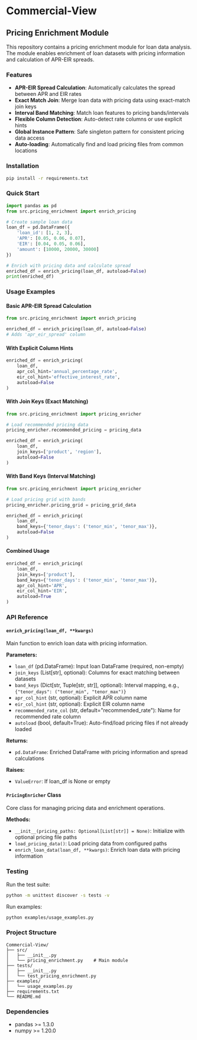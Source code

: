 # Commercial-View

## Pricing Enrichment Module

This repository contains a pricing enrichment module for loan data analysis. The module enables enrichment of loan datasets with pricing information and calculation of APR-EIR spreads.

### Features

- **APR-EIR Spread Calculation**: Automatically calculates the spread between APR and EIR rates
- **Exact Match Join**: Merge loan data with pricing data using exact-match join keys
- **Interval Band Matching**: Match loan features to pricing bands/intervals
- **Flexible Column Detection**: Auto-detect rate columns or use explicit hints
- **Global Instance Pattern**: Safe singleton pattern for consistent pricing data access
- **Auto-loading**: Automatically find and load pricing files from common locations

### Installation

```bash
pip install -r requirements.txt
```

### Quick Start

```python
import pandas as pd
from src.pricing_enrichment import enrich_pricing

# Create sample loan data
loan_df = pd.DataFrame({
    'loan_id': [1, 2, 3],
    'APR': [0.05, 0.06, 0.07],
    'EIR': [0.04, 0.05, 0.06],
    'amount': [10000, 20000, 30000]
})

# Enrich with pricing data and calculate spread
enriched_df = enrich_pricing(loan_df, autoload=False)
print(enriched_df)
```

### Usage Examples

#### Basic APR-EIR Spread Calculation

```python
from src.pricing_enrichment import enrich_pricing

enriched_df = enrich_pricing(loan_df, autoload=False)
# Adds 'apr_eir_spread' column
```

#### With Explicit Column Hints

```python
enriched_df = enrich_pricing(
    loan_df,
    apr_col_hint='annual_percentage_rate',
    eir_col_hint='effective_interest_rate',
    autoload=False
)
```

#### With Join Keys (Exact Matching)

```python
from src.pricing_enrichment import pricing_enricher

# Load recommended pricing data
pricing_enricher.recommended_pricing = pricing_data

enriched_df = enrich_pricing(
    loan_df,
    join_keys=['product', 'region'],
    autoload=False
)
```

#### With Band Keys (Interval Matching)

```python
from src.pricing_enrichment import pricing_enricher

# Load pricing grid with bands
pricing_enricher.pricing_grid = pricing_grid_data

enriched_df = enrich_pricing(
    loan_df,
    band_keys={'tenor_days': ('tenor_min', 'tenor_max')},
    autoload=False
)
```

#### Combined Usage

```python
enriched_df = enrich_pricing(
    loan_df,
    join_keys=['product'],
    band_keys={'tenor_days': ('tenor_min', 'tenor_max')},
    apr_col_hint='APR',
    eir_col_hint='EIR',
    autoload=True
)
```

### API Reference

#### `enrich_pricing(loan_df, **kwargs)`

Main function to enrich loan data with pricing information.

**Parameters:**
- `loan_df` (pd.DataFrame): Input loan DataFrame (required, non-empty)
- `join_keys` (List[str], optional): Columns for exact matching between datasets
- `band_keys` (Dict[str, Tuple[str, str]], optional): Interval mapping, e.g., `{"tenor_days": ("tenor_min", "tenor_max")}`
- `apr_col_hint` (str, optional): Explicit APR column name
- `eir_col_hint` (str, optional): Explicit EIR column name
- `recommended_rate_col` (str, default="recommended_rate"): Name for recommended rate column
- `autoload` (bool, default=True): Auto-find/load pricing files if not already loaded

**Returns:**
- `pd.DataFrame`: Enriched DataFrame with pricing information and spread calculations

**Raises:**
- `ValueError`: If loan_df is None or empty

#### `PricingEnricher` Class

Core class for managing pricing data and enrichment operations.

**Methods:**
- `__init__(pricing_paths: Optional[List[str]] = None)`: Initialize with optional pricing file paths
- `load_pricing_data()`: Load pricing data from configured paths
- `enrich_loan_data(loan_df, **kwargs)`: Enrich loan data with pricing information

### Testing

Run the test suite:

```bash
python -m unittest discover -s tests -v
```

Run examples:

```bash
python examples/usage_examples.py
```

### Project Structure

```
Commercial-View/
├── src/
│   ├── __init__.py
│   └── pricing_enrichment.py    # Main module
├── tests/
│   ├── __init__.py
│   └── test_pricing_enrichment.py
├── examples/
│   └── usage_examples.py
├── requirements.txt
└── README.md
```

### Dependencies

- pandas >= 1.3.0
- numpy >= 1.20.0

